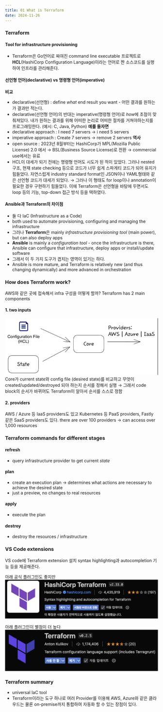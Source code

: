 ```yaml
---
title: 01 What is Terraform
date: 2024-11-26
---
```

### Terraform
#### Tool for infrastructure provisioning
- Terraform은 Go언어로 짜여진 command line executable 프로젝트로 **HCL**(HashiCorp Configuration Language)이라는 언어로 짠 소스코드를 실행하여 인프라를 관리해준다.

#### 선언형 언어(declarative) vs 명령형 언어(imperative)
**비교**
- declarative(선언형) : define *what* end result you want - 어떤 결과를 원하는가 결과만 적는다.
- declarative(선언형 언어)의 반대는 imperative(명령형 언어)로 *how*에 초점이 맞춰져있다. 내가 원하는 결과를 위해 어떠한 논리로 어떠한 절차를 거쳐야하는지를 프로그래밍한다. (예시: C, Java, Python)
**예를 들자면**
- declarative approach : I need 7 servers → i need 5 servers
- imperative approach : Create 7 servers → remove 2 servers 
**역사**
- open source : 2023년 8월부터는 HashiCorp가 MPL(Mozilla Public License) 2.0 에서 → BSL(Business Source License)로 전환 → commercial use에서는 유료 
- HCL이 대세가 되기 전에는 명령형 언어도 시도가 된 적이 있었다. 그러나 nested 구조, 현재 state checking 등으로 코드가 너무 쉽게 스파게티 코드가 되어 유지가 힘들었다. 자연스럽게 industry standard format인 JSON이나 YAML형태와 같은 선언형 코드가 대세가 되었다. → 그러나 이 형태도 for loop이나 annotation이 필요한 경우 구현하기 힘들었다. 이에 Terraform은 선언형을 바탕에 두면서도 loop 등의 기능, top-down 접근 방식 등을 택하였다.

#### Ansible과 Terraform의 차이점
- 둘 다 IaC (Infrastructure as a Code)
- both used to automate provisioning, configuring and managing the infrastructure
- 그러나 **Terraform**은 mainly *infrastructure provisioning tool* (main power), but can also deploy apps
- **Ansible** is mainly a *configuration tool* - once the infrastructure is there, Ansible can configure that infrastructure, deploy apps or install/update software
- 그래서 이 두 가지 도구가 겹치는 영역이 있기는 하다.
- Ansible is more mature, and Terraform is relatively new (and thus changing dynamically) and more advanced in orchestration

### How does Terraform work?
AWS와 같은 곳에 접속해서 infra 구성을 어떻게 할까? Terraform has 2 main components
#### 1. two inputs
![center|400](<./_images/Pasted image 20241126164200.png>)
Core가 current state와 config file (desired state)를 비교하고 무엇이 created/updated/destroyed 되야 하는지 순서를 정해서 실행 → 그래서 code block의 순서가 바뀌어도 Terraform이 알아서 순서를 스스로 정함
#### 2. providers
AWS / Azure 등 IaaS providers도 있고
Kubernetes 등 PaaS providers,
Fastly 같은 SaaS providers도 있다.
there are over 100 providers → can access over 1,000 resources

### Terraform commands for different stages
#### refresh
- query infrastructure provider to get current *state*
#### plan
- create an execution plan → determines what actions are necessary to achieve the desired state 
- just a preview, no changes to real resources
#### apply
- execute the plan
#### destroy
- destroy the resources / infrastructure

### VS Code extensions
VS code에 Terraform extension 설치
syntax highlighting과 autocompletion 기능 등을 제공해준다.

아래 공식 플러그인도 좋지만
![](<./_images/Pasted image 20241126164243.png>)

아래 플러그인이 별점이 더 높다
![](<./_images/Pasted image 20241126164256.png>)

### Terraform summary
- universal IaC tool
- Terraform이라는 도구 하나로 여러 Provider를 이용해 AWS, Azure와 같은 클라우드는 물론 on-premise까지 통합하여 자동화 할 수 있는 장점이 있다.
